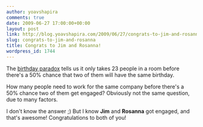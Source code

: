 ```yaml
---
author: yoavshapira
comments: true
date: 2009-06-27 17:00:00+00:00
layout: post
link: http://blog.yoavshapira.com/2009/06/27/congrats-to-jim-and-rosanna/
slug: congrats-to-jim-and-rosanna
title: Congrats to Jim and Rosanna!
wordpress_id: 1744
---
```


The [birthday paradox](http://en.wikipedia.org/wiki/Birthday_paradox) tells us it only takes 23 people in a room before there's a 50% chance that two of them will have the same birthday.

  


How many people need to work for the same company before there's a 50% chance two of them get engaged?  Obviously not the same question, due to many factors.

  


I don't know the answer ;)  But I know **Jim** and **Rosanna** got engaged, and that's awesome!  Congratulations to both of you!

  

